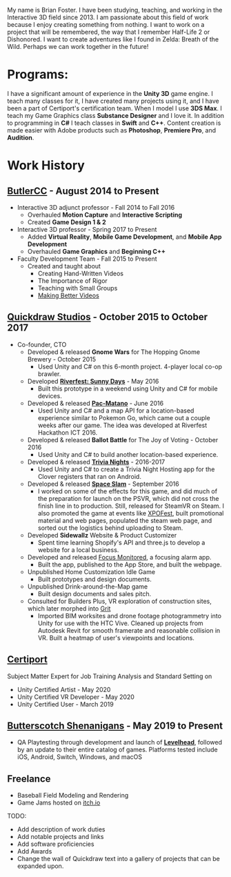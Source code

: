 My name is Brian Foster. I have been studying, teaching, and working in the Interactive 3D field since 2013. I am passionate about this field of work because I enjoy creating something from nothing. I want to work on a project that will be remembered, the way that I remember Half-Life 2 or Dishonored. I want to create adventures like I found in Zelda: Breath of the Wild. Perhaps we can work together in the future!

# Programs:

I have a significant amount of experience in the **Unity 3D** game engine. I teach many classes for it, I have created many projects using it, and I have been a part of Certiport's certification team.
When I model I use **3DS Max**. I teach my Game Graphics class **Substance Designer** and I love it. In addition to programming in **C#** I teach classes in **Swift** and **C++**. Content creation is made easier with Adobe products such as **Photoshop**, **Premiere Pro**, and **Audition**.

# Work History

## [ButlerCC](https://www.butlercc.edu/info/201155/interactive-digital-and-3d-technology) - August 2014 to Present

- Interactive 3D adjunct professor - Fall 2014 to Fall 2016
	- Overhauled **Motion Capture** and **Interactive Scripting**
	- Created **Game Design 1 & 2**
- Interactive 3D professor - Spring 2017 to Present
	- Added **Virtual Reality**, **Mobile Game Development**, and **Mobile App Development**
	- Overhauled **Game Graphics** and **Beginning C++**
- Faculty Development Team - Fall 2015 to Present
	- Created and taught about 
		- Creating Hand-Written Videos
		- The Importance of Rigor
		- Teaching with Small Groups
		- [Making Better Videos](http://brianisbrilliant.com/bettervideos)


## [Quickdraw Studios](http://quickdrawstud.io/) - October 2015 to October 2017

- Co-founder, CTO
	- Developed & released **Gnome Wars** for The Hopping Gnome Brewery - October 2015
        - Used Unity and C# on this 6-month project. 4-player local co-op brawler.
	- Developed [**Riverfest: Sunny Days**](https://www.youtube.com/watch?v=7TzLhonLQy8) - May 2016
        - Built this prototype in a weekend using Unity and C# for mobile devices.
	- Developed & released [**Pac-Matano**](https://www.facebook.com/events/district-marketplace/pac-matano/1070569443022550/) - June 2016
        - Used Unity and C# and a map API for a location-based experience similar to Pokemon Go, which came out a couple weeks after our game. The idea was developed at Riverfest Hackathon ICT 2016.
	- Developed & released **Ballot Battle** for The Joy of Voting - October 2016
        - Used Unity and C# to build another location-based experience.
	- Developed & released [**Trivia Nights**](https://www.quickdrawtrivia.com/) - 2016-2017
        - Used Unity and C# to create a Trivia Night Hosting app for the Clover registers that ran on Android.
	- Developed & released [**Space Slam**](https://store.steampowered.com/app/568480/Space_Slam/) - September 2016
        - I worked on some of the effects for this game, and did much of the preparation for launch on the PSVR, which did not cross the finish line in to production. Still, released for SteamVR on Steam. I also promoted the game at events like [XPOFest](https://twitter.com/gamesxpo), built promotional material and web pages, populated the steam web page, and sorted out the logistics behind uploading to Steam.
	- Developed **Sidewallz** Website & Product Customizer
        - Spent time learning Shopify's API and three.js to develop a website for a local business.
    - Developed and released [Focus Monitored](http://quickdrawstud.io/focusmonitored/), a focusing alarm app.
        - Built the app, published to the App Store, and built the webpage.
	- Unpublished Home Customization Idle Game
        - Built prototypes and design documents.
	- Unpublished Drink-around-the-Map game
        - Built design documents and sales pitch.
	- Consulted for Builders Plus, VR exploration of construction sites, which later morphed into [Grit](https://www.gritvirtual.com)
        - Imported BIM worksites and drone footage photogrammetry into Unity for use with the HTC Vive. Cleaned up projects from Autodesk Revit for smooth framerate and reasonable collision in VR. Built a heatmap of user's viewpoints and locations.
	


## [Certiport ](https://certiport.pearsonvue.com/Certifications/Unity)

Subject Matter Expert for Job Training Analysis and Standard Setting on 

- Unity Certified Artist - May 2020
- Unity Certified VR Developer - May 2020
- Unity Certified User - March 2019

## [Butterscotch Shenanigans](https://www.bscotch.net/games) - May 2019 to Present

- QA Playtesting through development and launch of [**Levelhead**](https://www.bscotch.net/games/levelhead), followed by an update to their entire catalog of games. Platforms tested include iOS, Android, Switch, Windows, and macOS

## Freelance

- Baseball Field Modeling and Rendering
- Game Jams hosted on [itch.io](https://brianisbrilliant.itch.io/)

TODO:
- Add description of work duties
- Add notable projects and links
- Add software proficiencies
- Add Awards
- Change the wall of Quickdraw text into a gallery of projects that can be expanded upon.
